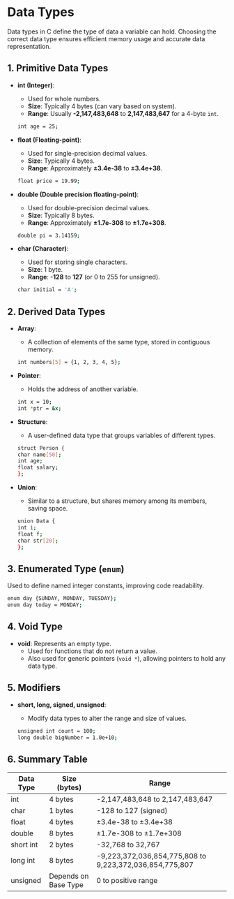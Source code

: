 # Data Types

Data types in C define the type of data a variable can hold. Choosing the correct data type ensures efficient memory usage and accurate data representation.

## 1. Primitive Data Types

- **int (Integer)**:
	- Used for whole numbers.
	- **Size**: Typically 4 bytes (can vary based on system).
	- **Range**: Usually __-2,147,483,648__ to __2,147,483,647__ for a 4-byte `int`.  
   
	```bash
 	int age = 25;
	```
 
- **float (Floating-point)**:
	- Used for single-precision decimal values.
	- **Size**: Typically 4 bytes.
	- **Range**: Approximately __±3.4e-38__ to __±3.4e+38__.  
   
   	```bash
    float price = 19.99;
	```
    
- **double (Double precision floating-point)**:
	- Used for double-precision decimal values.
	- **Size**: Typically 8 bytes.
	- **Range**: Approximately __±1.7e-308__ to __±1.7e+308__.  
   
	```bash
 	double pi = 3.14159;
	```
 
- **char (Character)**:
	- Used for storing single characters.
	- **Size**: 1 byte.
	- **Range**: __-128__ to __127__ (or 0 to 255 for unsigned).  
   
	```bash
 	char initial = 'A';
	```
 
## 2. Derived Data Types

- **Array**:
	- A collection of elements of the same type, stored in contiguous memory.  
   
   	```bash
    int numbers[5] = {1, 2, 3, 4, 5};
	```
    
- **Pointer**:
	- Holds the address of another variable.  
   
   	```bash
	int x = 10;
	int *ptr = &x;
    ```
    
- **Structure**:
	- A user-defined data type that groups variables of different types.  
   
   	```bash
    struct Person {
    char name[50];
    int age;
    float salary;
	};
	```
    
- **Union**:
	- Similar to a structure, but shares memory among its members, saving space.  
   
   	```bash
	union Data {
    int i;
    float f;
    char str[20];
	};
    ```

## 3. Enumerated Type (`enum`)

Used to define named integer constants, improving code readability.    

```bash
enum day {SUNDAY, MONDAY, TUESDAY};
enum day today = MONDAY;
```

## 4. Void Type

- **void**: Represents an empty type.
	- Used for functions that do not return a value.
	- Also used for generic pointers (`void *`), allowing pointers to hold any data type.

## 5. Modifiers

- **short, long, signed, unsigned**:
	- Modify data types to alter the range and size of values.  
   
   	```bash
	unsigned int count = 100;
	long double bigNumber = 1.0e+10;
    ```
    
## 6. Summary Table

| Data Type | Size (bytes) | Range |
|-----------|--------------|-------|
|int		|4 bytes	   |-2,147,483,648 to 2,147,483,647|
|char		|1 bytes	   |-128 to 127 (signed)|
|float		|4 bytes	   |±3.4e-38 to ±3.4e+38|
|double		|8 bytes	   |±1.7e-308 to ±1.7e+308|
|short int	|2 bytes	   |-32,768 to 32,767|
|long int	|8 bytes	   |-9,223,372,036,854,775,808 to 9,223,372,036,854,775,807|
|unsigned	|Depends on Base Type |0 to positive range|
